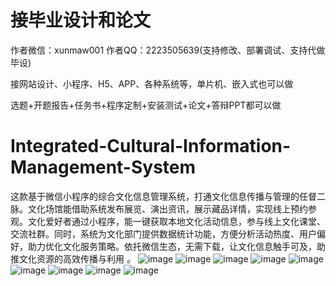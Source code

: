 # 接毕业设计和论文
作者微信：xunmaw001  作者QQ：2223505639(支持修改、部署调试、支持代做毕设)

接网站设计、小程序、H5、APP、各种系统等，单片机、嵌入式也可以做

选题+开题报告+任务书+程序定制+安装测试+论文+答辩PPT都可以做
# Integrated-Cultural-Information-Management-System
这款基于微信小程序的综合文化信息管理系统，打通文化信息传播与管理的任督二脉。文化场馆能借助系统发布展览、演出资讯，展示藏品详情，实现线上预约参观。文化爱好者通过小程序，能一键获取本地文化活动信息，参与线上文化课堂、交流社群。同时，系统为文化部门提供数据统计功能，方便分析活动热度、用户偏好，助力优化文化服务策略。依托微信生态，无需下载，让文化信息触手可及，助推文化资源的高效传播与利用 。
![image](https://github.com/user-attachments/assets/84f28d6a-d0a6-4999-a584-1041825f6bb8)
![image](https://github.com/user-attachments/assets/807bacfc-5e40-435c-b04a-522012118cff)
![image](https://github.com/user-attachments/assets/0a59b966-9b55-4f57-a99f-366174978181)
![image](https://github.com/user-attachments/assets/1e4cc29f-289b-4aef-95e4-2b30b2340e92)
![image](https://github.com/user-attachments/assets/dfd162d0-9aac-429a-8924-f2445e2a30a7)
![image](https://github.com/user-attachments/assets/faed4715-a945-4b4f-8768-379f18c68200)
![image](https://github.com/user-attachments/assets/6ee4f51b-377b-4a18-b6b9-39bfcf6dda1f)
![image](https://github.com/user-attachments/assets/a7fb6c78-c64b-49fe-9548-ab1b03515c59)
![image](https://github.com/user-attachments/assets/27e7a673-a30e-41d0-a2db-22c5c559ce40)
